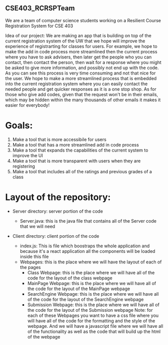 ## CSE403_RCRSPTeam
We are a team of computer science students working on a Resilient Course Registration System for CSE 403


Idea of our project: We are making an app that is building on top of the current registration system of the UW that we hope will improve the experience of registrarting for classes for users. For example, we hope to make the add in code process more streamlined then the current process where you have to ask advisers, then later get the people who you can contact, then contact the person, then wait for a response where you might be asked to give more information, and possibly not end up with the code. As you can see this process is very time consuming and not that nice for the user. We hope to make a more streamlined process that is embedded into the current registration system where you can easily contact the needed people and get quicker responses as it is a one stop shop. As for those who give add codes, given that the request won't be in their emails, which may be hidden within the many thousands of other emails it makes it easier for everybody! 


# Goals: 
1. Make a tool that is more accessibile for users 
2. Make a tool that has a more streamlined add in code process 
3. Make a tool that expands the capabilities of the current system to improve the UI
4. Make a tool that is more transparent with users when they are registering 
5. Make a tool that includes all of the ratings and previous grades of a class 


# Layout of the repository:
- Server directory: server portion of the code 
    - Server.java: this is the java file that contains all of the Server code that we will need
    
- Client directory: client portion of the code 
    - index.js: This is file which boostraps the whole application and because it's a react application all the components will be loaded inside this file
    - Webpages: this is the place where we will have the layout of each of the pages
        - Class Webpage: this is the place where we will have all of the code for the layout of the class webpage
        - MainPage Webpage: this is the place where we will have all of the code for the layout of the MainPage webpage 
        - SearchEngine Webpage: this is the place where we will have all of the code for the layout of the SearchEngine webpage 
        - Submission Webpage: this is the place where we will have all of the code for the layout of the Submission webpage 
        Note: for each of these Webpages you want to have a css file where you will have all of the code for the formatting and the 
        style of the webpage. And we will have a javascript file where we will have all of the functionality as well as the code 
        that will build up the html of the webpage 




